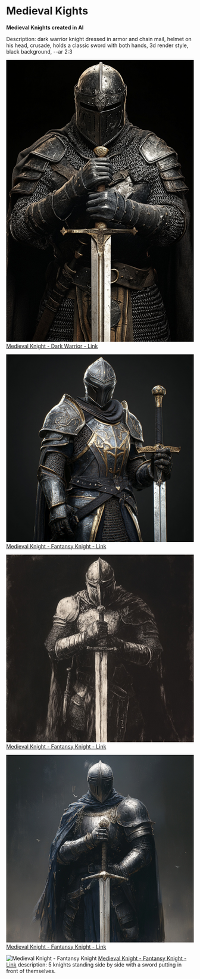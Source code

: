 # Medieval Kights
**Medieval Knights created in AI**

Description:
dark warrior knight dressed in armor and chain mail, helmet on his head, crusade, holds a classic sword with both hands, 3d render style, black background, --ar 2:3

![Medieval Knight - Dark Warrior](./0-medieval-kights-dark-warrior.jpg)
[Medieval Knight - Dark Warrior - Link](https://www.midjourney.com/jobs/04231fa3-ffa6-4d86-9bd7-2d98d03caa3f?index=0)

![Medieval Knight - Fantansy Knight](./0-1-fantasy-knight.jpg)
[Medieval Knight - Fantansy Knight - Link](https://www.midjourney.com/jobs/de64df5c-12f9-4472-b8a3-938452b8fdc9?index=0)


![Medieval Knight - Fantansy Knight](./01-knight-with-sword-looking-down.jpg)
[Medieval Knight - Fantansy Knight - Link](https://www.midjourney.com/jobs/e61b2391-5002-4e27-be0a-e4d28187ca03?index=0)


![Medieval Knight - Fantansy Knight](./0-fantasy-knight.jpg)
[Medieval Knight - Fantansy Knight - Link](https://www.midjourney.com/jobs/0721e582-8558-44da-81ad-72bfbf66ca38?index=0)

![Medieval Knight - Fantansy Knight](./five-knights-standing-with-swords-5-knights)
[Medieval Knight - Fantansy Knight - Link](https://www.midjourney.com/jobs/3688387f-5295-4f2c-b9a1-8fc00a085988?index=0)
description: 5 knights standing side by side with a sword putting in front of themselves.

